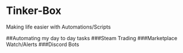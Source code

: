 # Tinker-Box
Making life easier with Automations/Scripts 

##Automating my day to day tasks
###Steam Trading
###Marketplace Watch/Alerts
###Discord Bots
